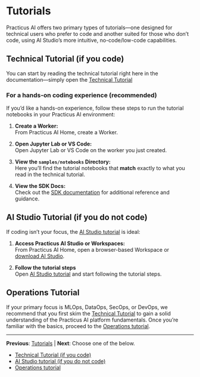 # Tutorials

Practicus AI offers two primary types of tutorials—one designed for technical users who prefer to code and another suited for those who don’t code, using AI Studio’s more intuitive, no-code/low-code capabilities.

## Technical Tutorial (if you code)

You can start by reading the technical tutorial right here in the documentation—simply open the [Technical Tutorial](technical-tutorial/getting-started/introduction.md)

### For a hands-on coding experience (recommended)

If you’d like a hands-on experience, follow these steps to run the tutorial notebooks in your Practicus AI environment:

1. **Create a Worker:**  
   From Practicus AI Home, create a Worker.
   
2. **Open Jupyter Lab or VS Code:**  
   Open Jupyter Lab or VS Code on the worker you just created.

3. **View the `samples/notebooks` Directory:**  
   Here you’ll find the tutorial notebooks that **match** exactly to what you read in the technical tutorial.

4. **View the SDK Docs:**  
   Check out the [SDK documentation](https://docs.practicus.ai/sdk/) for additional reference and guidance.


## AI Studio Tutorial (if you do not code)

If coding isn’t your focus, the [AI Studio tutorial](ai-studio-tutorial/start.md) is ideal:

1. **Access Practicus AI Studio or Workspaces:**  
   From Practicus AI Home, open a browser-based Workspace or [download AI Studio](https://practicus.ai/download/). 

2. **Follow the tutorial steps**  
   Open [AI Studio tutorial](ai-studio-tutorial/start.md) and start following the tutorial steps.

## Operations Tutorial

If your primary focus is MLOps, DataOps, SecOps, or DevOps, we recommend that you first skim the [Technical Tutorial](technical-tutorial/getting-started/introduction.md) to gain a solid understanding of the Practicus AI platform fundamentals. Once you’re familiar with the basics, proceed to the [Operations tutorial](ops-tutorial/start.md).

---

**Previous**: [Tutorials](tutorials.md) | **Next**: Choose one of the below.

- [Technical Tutorial (if you code)](technical-tutorial/getting-started/introduction.md)
- [AI Studio tutorial (if you do not code)](ai-studio-tutorial/start.md)
- [Operations tutorial](ops-tutorial/start.md) 